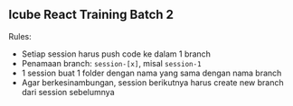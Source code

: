 ## Icube React Training Batch 2

Rules:
- Setiap session harus push code ke dalam 1 branch
- Penamaan branch: ```session-[x]```, misal ```session-1```
- 1 session buat 1 folder dengan nama yang sama dengan nama branch
- Agar berkesinambungan, session berikutnya harus create new branch dari session sebelumnya
